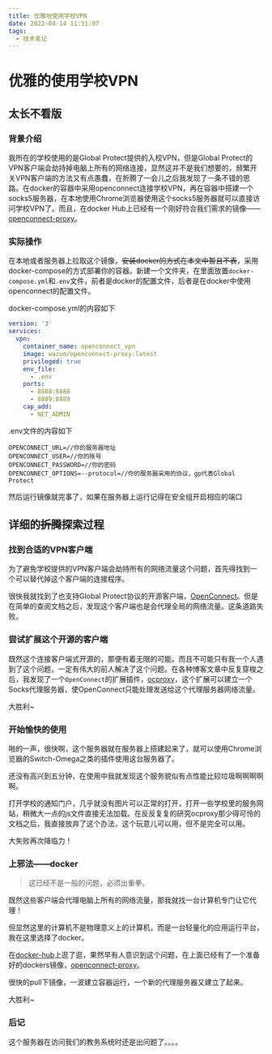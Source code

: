 ```yaml
---
title: 优雅地使用学校VPN
date: 2022-04-14 11:51:07
tags:
  - 技术笔记
---
```


# 优雅的使用学校VPN

<!--more-->

## 太长不看版

### 背景介绍

我所在的学校使用的是Global Protect提供的入校VPN，但是Global Protect的VPN客户端会劫持掉电脑上所有的网络连接，显然这并不是我们想要的，频繁开关VPN客户端的方法又有点愚蠢，在折腾了一会儿之后我发现了一条不错的思路。在docker的容器中采用openconnect连接学校VPN，再在容器中搭建一个socks5服务器，在本地使用Chrome浏览器使用这个socks5服务器就可以直接访问学校VPN了。而且，在docker Hub上已经有一个刚好符合我们需求的镜像——[openconnect-proxy](https://hub.docker.com/r/wazum/openconnect-proxy)。

### 实际操作

在本地或者服务器上拉取这个镜像，~~安装docker的方式在本文中暂且不表~~，采用docker-compose的方式部署你的容器。新建一个文件夹，在里面放置`docker-compose.yml`和`.env`文件，前者是docker的配置文件，后者是在docker中使用openconnect的配置文件。

docker-compose.yml的内容如下

```yaml
version: '3'
services:
  vpn:
    container_name: openconnect_vpn
    image: wazum/openconnect-proxy:latest
    privileged: true
    env_file:
      - .env
    ports:
      - 8888:8888
      - 8889:8889
    cap_add:
      - NET_ADMIN
```

.env文件的内容如下

```
OPENCONNECT_URL=//你的服务器地址
OPENCONNECT_USER=//你的账号
OPENCONNECT_PASSWORD=//你的密码
OPENCONNECT_OPTIONS=--protocol=//你的服务器采用的协议，gp代表Global Protect
```

然后运行镜像就完事了，如果在服务器上运行记得在安全组开启相应的端口

## 详细的~~折腾~~探索过程

### 找到合适的VPN客户端

为了避免学校提供的VPN客户端会劫持所有的网络流量这个问题，首先得找到一个可以替代掉这个客户端的连接程序。

很快我就找到了也支持Global Protect协议的开源客户端，[OpenConnect](https://www.infradead.org/openconnect/)。但是在简单的查阅文档之后，发现这个客户端也是会代理全局的网络流量。这条道路失败。

### 尝试扩展这个开源的客户端

既然这个连接客户端式开源的，那便有着无限的可能。而且不可能只有我一个人遇到了这个问题，一定有伟大的前人解决了这个问题。在各种博客文章中反复穿梭之后，我发现了一个`OpenConnect`的扩展插件，[ocproxy](https://github.com/cernekee/ocproxy)，这个扩展可以建立一个Socks代理服务器，使OpenConnect只能处理发送给这个代理服务器网络流量。

大胜利~

### 开始愉快的使用

啪的一声，很快啊，这个服务器就在服务器上搭建起来了，就可以使用Chrome浏览器的Switch-Omega之类的插件使用这台服务器了。

还没有高兴到五分钟，在使用中我就发现这个服务貌似有点性能比较垃圾啊啊啊啊啊。

打开学校的通知门户，几乎就没有图片可以正常的打开，打开一些学校里的服务网站，稍微大一点的js文件直接无法加载。在反反复复的研究ocproxy那少得可怜的文档之后，我直接放弃了这个办法，这个玩意儿可以用，但不是完全可以用。

大失败再次降临力！

### 上邪法——docker

> 这已经不是一般的问题，必须出重拳。

既然这些客户端会代理电脑上所有的网络流量，那我就找一台计算机专门让它代理！

但显然这里的计算机不是物理意义上的计算机，而是一台轻量化的应用运行平台，我在这里选择了docker。

在[docker-hub](https://hub.docker.com/)上逛了逛，果然早有人意识到这个问题，在上面已经有了一个准备好的dockers镜像，[openconnect-proxy](https://hub.docker.com/r/wazum/openconnect-proxy)。

很快的pull下镜像，一波建立容器运行，一个新的代理服务器又建立了起来。

大胜利~

### 后记

这个服务器在访问我们的教务系统时还是出问题了。。。。

